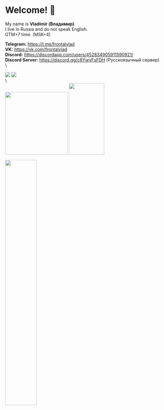 # Welcome! 👋

My name is **Vladimir (Владимир)**.\
I live in Russia and do not speak English.\
GTM+7 time. (MSK+4)

**Telegram:** https://t.me/frontalvlad \
**VK:** https://vk.com/frontalvlad \
**Discord:** https://discordapp.com/users/452834905911590921/ \
**Discord Server:** https://discord.gg/c8YwyFsFDH (Русскоязычный сервер) \
<div align=left>
  <img src="https://cdn.discordapp.com/attachments/1135171600019361853/1149338451964084348/avatarHead.png">
  <img src="https://cdn.discordapp.com/attachments/1135171600019361853/1149338452308004965/avatarBody3.png">
</div>\

<div align=left>
  <img src="https://mc-heads.net/head/e43cf333-8450-4827-b086-01bbca8588c6" width="202" height="202">
  <img src="https://mc-heads.net/body/e43cf333-8450-4827-b086-01bbca8588c6" width="115" height="230">
</div>
<p align=left>
  <a href="https://discord.com/users/452834905911590921"><img src="https://lanyard-profile-readme.vercel.app/api/452834905911590921" width=45%></a>
</p>


